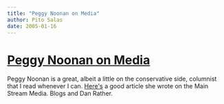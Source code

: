 ```yaml
---
title: "Peggy Noonan on Media"
author: Pito Salas
date: 2005-01-16
---
```

# [Peggy Noonan on Media](None)


Peggy Noonan is a great, albeit a little on the conservative side, columnist
that I read whenever I can.
[Here's](<http://www.opinionjournal.com/columnists/pnoonan/>) a good article
she wrote on the Main Stream Media. Blogs and Dan Rather.


